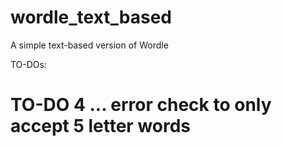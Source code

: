 # wordle_text_based
A simple text-based version of Wordle

TO-DOs:

#  TO-DO 4 ... error check to only accept 5 letter words
 
